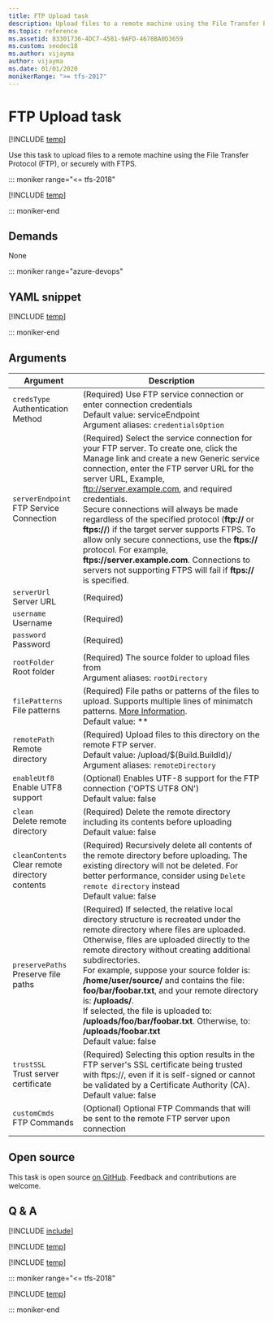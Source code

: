 ```yaml
---
title: FTP Upload task
description: Upload files to a remote machine using the File Transfer Protocol (FTP), or securely with FTPS on Azure Pipelines and Team Foundation Server (TFS)
ms.topic: reference
ms.assetid: 83301736-4DC7-4581-9AFD-4678BA0D3659
ms.custom: seodec18
ms.author: vijayma
author: vijayma
ms.date: 01/01/2020
monikerRange: ">= tfs-2017"
---
```


# FTP Upload task

[!INCLUDE [temp](../../includes/version-tfs-2017-rtm.md)]

Use this task to upload files to a remote machine using the File Transfer Protocol (FTP), or securely with FTPS.

::: moniker range="<= tfs-2018"

[!INCLUDE [temp](../../includes/concept-rename-note.md)]

::: moniker-end

## Demands

None

::: moniker range="azure-devops"

## YAML snippet

[!INCLUDE [temp](../includes/yaml/FtpUploadV2.md)]

::: moniker-end

## Arguments

| Argument                                             | Description                                                                                                                                                                                                                                                                                                                                                                                                                                                                                                                                                                                              |
| ---------------------------------------------------- | -------------------------------------------------------------------------------------------------------------------------------------------------------------------------------------------------------------------------------------------------------------------------------------------------------------------------------------------------------------------------------------------------------------------------------------------------------------------------------------------------------------------------------------------------------------------------------------------------------- |
| `credsType` <br/>Authentication Method               | (Required) Use FTP service connection or enter connection credentials <br/>Default value: serviceEndpoint <br/>Argument aliases: `credentialsOption`                                                                                                                                                                                                                                                                                                                                                                                                                                                     |
| `serverEndpoint` <br/>FTP Service Connection         | (Required) Select the service connection for your FTP server. To create one, click the Manage link and create a new Generic service connection, enter the FTP server URL for the server URL, Example, ftp://server.example.com, and required credentials. <br/>Secure connections will always be made regardless of the specified protocol (**ftp://** or **ftps://**) if the target server supports FTPS. To allow only secure connections, use the **ftps://** protocol. For example, **ftps://server.example.com**. Connections to servers not supporting FTPS will fail if **ftps://** is specified. |
| `serverUrl` <br/> Server URL                         | (Required)                                                                                                                                                                                                                                                                                                                                                                                                                                                                                                                                                                                               |
| `username` <br/> Username                            | (Required)                                                                                                                                                                                                                                                                                                                                                                                                                                                                                                                                                                                               |
| `password` <br/> Password                            | (Required)                                                                                                                                                                                                                                                                                                                                                                                                                                                                                                                                                                                               |
| `rootFolder` <br/> Root folder                       | (Required) The source folder to upload files from <br/>Argument aliases: `rootDirectory`                                                                                                                                                                                                                                                                                                                                                                                                                                                                                                                 |
| `filePatterns` <br/> File patterns                   | (Required) File paths or patterns of the files to upload. Supports multiple lines of minimatch patterns. [More Information](https://go.microsoft.com/fwlink/?LinkId=800269).<br/>Default value: \*\*                                                                                                                                                                                                                                                                                                                                                                                                     |
| `remotePath` <br/> Remote directory                  | (Required) Upload files to this directory on the remote FTP server. <br/>Default value: /upload/\$(Build.BuildId)/ <br/>Argument aliases: `remoteDirectory`                                                                                                                                                                                                                                                                                                                                                                                                                                              |
| `enableUtf8` <br/> Enable UTF8 support               | (Optional) Enables UTF-8 support for the FTP connection ('OPTS UTF8 ON') <br/>Default value: false                                                                                                                                                                                                                                                                                                                                                                                                                                                                                                       |
| `clean` <br/> Delete remote directory                | (Required) Delete the remote directory including its contents before uploading <br/>Default value: false                                                                                                                                                                                                                                                                                                                                                                                                                                                                                                 |
| `cleanContents` <br/>Clear remote directory contents | (Required) Recursively delete all contents of the remote directory before uploading. The existing directory will not be deleted. For better performance, consider using `Delete remote directory` instead <br/>Default value: false                                                                                                                                                                                                                                                                                                                                                                      |
| `preservePaths` <br/> Preserve file paths            | (Required) If selected, the relative local directory structure is recreated under the remote directory where files are uploaded. Otherwise, files are uploaded directly to the remote directory without creating additional subdirectories. <br/>For example, suppose your source folder is: **/home/user/source/** and contains the file: **foo/bar/foobar.txt**, and your remote directory is: **/uploads/**. <br/>If selected, the file is uploaded to: **/uploads/foo/bar/foobar.txt**. Otherwise, to: **/uploads/foobar.txt** <br/>Default value: false                                             |
| `trustSSL` <br/> Trust server certificate            | (Required) Selecting this option results in the FTP server's SSL certificate being trusted with ftps://, even if it is self-signed or cannot be validated by a Certificate Authority (CA). <br/>Default value: false                                                                                                                                                                                                                                                                                                                                                                                     |
| `customCmds` <br/>FTP Commands                       | (Optional) Optional FTP Commands that will be sent to the remote FTP server upon connection                                                                                                                                                                                                                                                                                                                                                                                                                                                                                                              |

## Open source

This task is open source [on GitHub](https://github.com/Microsoft/azure-pipelines-tasks). Feedback and contributions are welcome.

## Q & A

<!-- BEGINSECTION class="md-qanda" -->

[!INCLUDE [include](../includes/qa-minimatch.md)]

[!INCLUDE [temp](../includes/build-step-common-qa.md)]

[!INCLUDE [temp](../../includes/qa-agents.md)]

::: moniker range="<= tfs-2018"

[!INCLUDE [temp](../../includes/qa-versions.md)]

::: moniker-end

<!-- ENDSECTION -->
